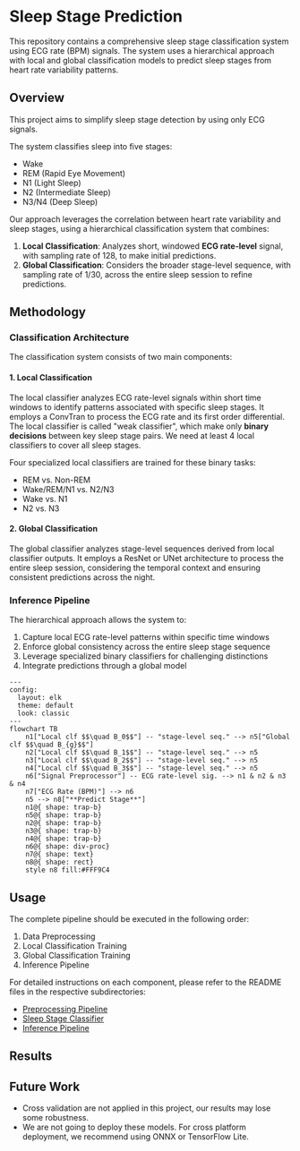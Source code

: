 # Sleep Stage Prediction

This repository contains a comprehensive sleep stage classification system using ECG rate (BPM) signals. The system uses a hierarchical approach with local and global classification models to predict sleep stages from heart rate variability patterns.

## Overview

This project aims to simplify sleep stage detection by using only ECG signals.

The system classifies sleep into five stages:
- Wake
- REM (Rapid Eye Movement)
- N1 (Light Sleep)
- N2 (Intermediate Sleep)
- N3/N4 (Deep Sleep)

Our approach leverages the correlation between heart rate variability and sleep stages, using a hierarchical classification system that combines:
1. **Local Classification**: Analyzes short, windowed **ECG rate-level** signal, with sampling rate of 128, to make initial predictions.
2. **Global Classification**: Considers the broader stage-level sequence, with sampling rate of 1/30, across the entire sleep session to refine predictions.

## Methodology

### Classification Architecture

The classification system consists of two main components:

#### 1. Local Classification

The local classifier analyzes ECG rate-level signals within short time windows to identify patterns associated with specific sleep stages. It employs a ConvTran to process the ECG rate and its first order differential. The local classifier is called "weak classifier", which make only **binary decisions** between key sleep stage pairs. We need at least 4 local classifiers to cover all sleep stages.

Four specialized local classifiers are trained for these binary tasks:
- REM vs. Non-REM
- Wake/REM/N1 vs. N2/N3
- Wake vs. N1
- N2 vs. N3

#### 2. Global Classification

The global classifier analyzes stage-level sequences derived from local classifier outputs. It employs a ResNet or UNet architecture to process the entire sleep session, considering the temporal context and ensuring consistent predictions across the night.


### Inference Pipeline

The hierarchical approach allows the system to:
1. Capture local ECG rate-level patterns within specific time windows
2. Enforce global consistency across the entire sleep stage sequence
3. Leverage specialized binary classifiers for challenging distinctions
4. Integrate predictions through a global model

```mermaid
---
config:
  layout: elk
  theme: default
  look: classic
---
flowchart TB
    n1["Local clf $$\quad B_0$$"] -- "stage-level seq." --> n5["Global clf $$\quad B_{g}$$"]
    n2["Local clf $$\quad B_1$$"] -- "stage-level seq." --> n5
    n3["Local clf $$\quad B_2$$"] -- "stage-level seq." --> n5
    n4["Local clf $$\quad B_3$$"] -- "stage-level seq." --> n5
    n6["Signal Preprocessor"] -- ECG rate-level sig. --> n1 & n2 & n3 & n4
    n7["ECG Rate (BPM)"] --> n6
    n5 --> n8["**Predict Stage**"]
    n1@{ shape: trap-b}
    n5@{ shape: trap-b}
    n2@{ shape: trap-b}
    n3@{ shape: trap-b}
    n4@{ shape: trap-b}
    n6@{ shape: div-proc}
    n7@{ shape: text}
    n8@{ shape: rect}
    style n8 fill:#FFF9C4

```

## Usage

The complete pipeline should be executed in the following order:

1. Data Preprocessing
2. Local Classification Training
3. Global Classification Training
4. Inference Pipeline

For detailed instructions on each component, please refer to the README files in the respective subdirectories:
- [Preprocessing Pipeline](Preprocessing/README.md)
- [Sleep Stage Classifier](Sleep_stage_classifier/README.md)
- [Inference Pipeline](Inference_pipeline/README.md)

## Results

<!-- Insert your results here, including performance metrics, visualizations, etc. -->

## Future Work
- Cross validation are not applied in this project, our results may lose some robustness.
- We are not going to deploy these models. For cross platform deployment, we recommend using ONNX or TensorFlow Lite.